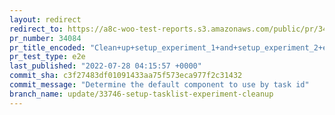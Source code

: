 ```yaml
---
layout: redirect
redirect_to: https://a8c-woo-test-reports.s3.amazonaws.com/public/pr/34084/e2e/index.html
pr_number: 34084
pr_title_encoded: "Clean+up+setup_experiment_1+and+setup_experiment_2+experiments"
pr_test_type: e2e
last_published: "2022-07-28 04:15:57 +0000"
commit_sha: c3f27483df01091433aa75f573eca977f2c31432
commit_message: "Determine the default component to use by task id"
branch_name: update/33746-setup-tasklist-experiment-cleanup
---
```

